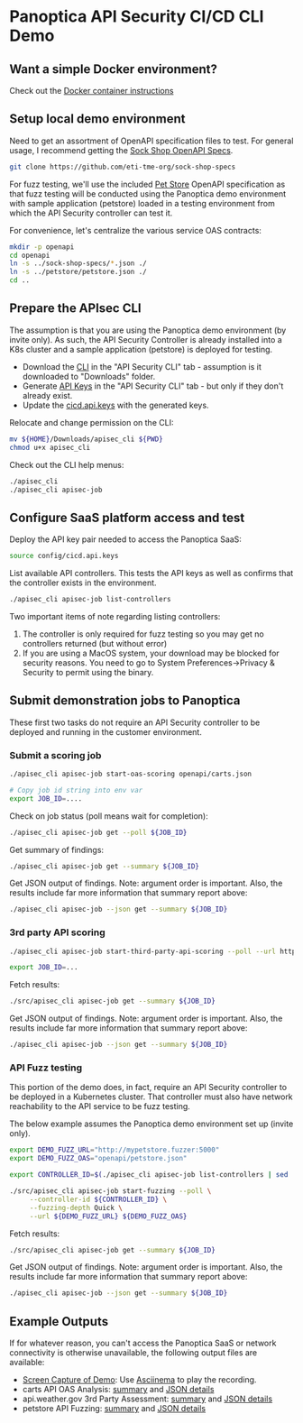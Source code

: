 # Panoptica API Security CI/CD CLI Demo

## Want a simple Docker environment?

Check out the [Docker container instructions](src/README.md)

## Setup local demo environment

Need to get an assortment of OpenAPI specification files to test. For general usage, I recommend getting the [Sock Shop OpenAPI Specs](https://github.com/eti-tme-org/sock-shop-specs).

```bash
git clone https://github.com/eti-tme-org/sock-shop-specs
```

For fuzz testing, we'll use the included [Pet Store](petstore/petstore.json) OpenAPI specification as that fuzz testing will be conducted using the Panoptica demo environment with sample application (petstore) loaded in a testing environment from which the API Security controller can test it.

For convenience, let's centralize the various service OAS contracts:

```bash
mkdir -p openapi
cd openapi
ln -s ../sock-shop-specs/*.json ./
ln -s ../petstore/petstore.json ./
cd ..
```

## Prepare the APIsec CLI

The assumption is that you are using the Panoptica demo environment (by invite only). As such, the API Security Controller is already installed into a K8s cluster and a sample application (petstore) is deployed for testing.

- Download the [CLI](https://console.panoptica.app/settings/api_sec) in the "API Security CLI" tab - assumption is it downloaded to "Downloads" folder.
- Generate [API Keys](https://console.panoptica.app/settings/api_sec) in the "API Security CLI" tab - but only if they don't already exist.
- Update the [cicd.api.keys](config/cicd.api.keys) with the generated keys.

Relocate and change permission on the CLI:

```bash
mv ${HOME}/Downloads/apisec_cli ${PWD}
chmod u+x apisec_cli
```

Check out the CLI help menus:

```bash
./apisec_cli
./apisec_cli apisec-job
```

## Configure SaaS platform access and test

Deploy the API key pair needed to access the Panoptica SaaS:

```bash
source config/cicd.api.keys
```

List available API controllers.  This tests the API keys as well as confirms that the controller exists in the environment.

```bash
./apisec_cli apisec-job list-controllers
```

Two important items of note regarding listing controllers:

1. The controller is only required for fuzz testing so you may get no controllers returned (but without error)
2. If you are using a MacOS system, your download may be blocked for security reasons.  You need to go to System Preferences->Privacy & Security to permit using the binary.

## Submit demonstration jobs to Panoptica

These first two tasks do not require an API Security controller to be deployed and running in the customer environment.

### Submit a scoring job

```bash
./apisec_cli apisec-job start-oas-scoring openapi/carts.json

# Copy job id string into env var
export JOB_ID=....
```

Check on job status (poll means wait for completion):

```bash
./apisec_cli apisec-job get --poll ${JOB_ID}
```

Get summary of findings:

```bash
./apisec_cli apisec-job get --summary ${JOB_ID}
```

Get JSON output of findings.  Note: argument order is important.  Also, the results include far more information that summary report above:

```bash
./apisec_cli apisec-job --json get --summary ${JOB_ID}
```

### 3rd party API scoring

```bash
./apisec_cli apisec-job start-third-party-api-scoring --poll --url https://api.weather.gov

export JOB_ID=...
```

Fetch results:

```bash
./src/apisec_cli apisec-job get --summary ${JOB_ID}
```

Get JSON output of findings.  Note: argument order is important.  Also, the results include far more information that summary report above:

```bash
./apisec_cli apisec-job --json get --summary ${JOB_ID}
```

### API Fuzz testing

This portion of the demo does, in fact, require an API Security controller to be deployed in a Kubernetes cluster. That controller must also have network reachability to the API service to be fuzz testing.

The below example assumes the Panoptica demo environment set up (invite only). 

```bash
export DEMO_FUZZ_URL="http://mypetstore.fuzzer:5000"
export DEMO_FUZZ_OAS="openapi/petstore.json"

export CONTROLLER_ID=$(./apisec_cli apisec-job list-controllers | sed '1d' | head -1 | awk '{print $1;}')

./src/apisec_cli apisec-job start-fuzzing --poll \
     --controller-id ${CONTROLLER_ID} \
     --fuzzing-depth Quick \
     --url ${DEMO_FUZZ_URL} ${DEMO_FUZZ_OAS} 
```

Fetch results:

```bash
./src/apisec_cli apisec-job get --summary ${JOB_ID}
```

Get JSON output of findings.  Note: argument order is important.  Also, the results include far more information that summary report above:

```bash
./apisec_cli apisec-job --json get --summary ${JOB_ID}
```

## Example Outputs

If for whatever reason, you can't access the Panoptica SaaS or network connectivity is otherwise unavailable, the following output files are available:

- [Screen Capture of Demo](outputs/apisec.cicd.cast): Use [Asciinema](https://asciinema.org) to play the recording.
- carts API OAS Analysis: [summary](outputs/carts.oas.findings.txt) and [JSON details](outputs/carts.oas.findings.json)
- api.weather.gov 3rd Party Assessment: [summary](outputs/weather.api.findings.txt) and [JSON details](outputs/weather.api.findings.json)
- petstore API Fuzzing: [summary](outputs/petstore.fuzzing.findings.txt) and [JSON details](outputs/petstore.fuzzing.findings.json)
